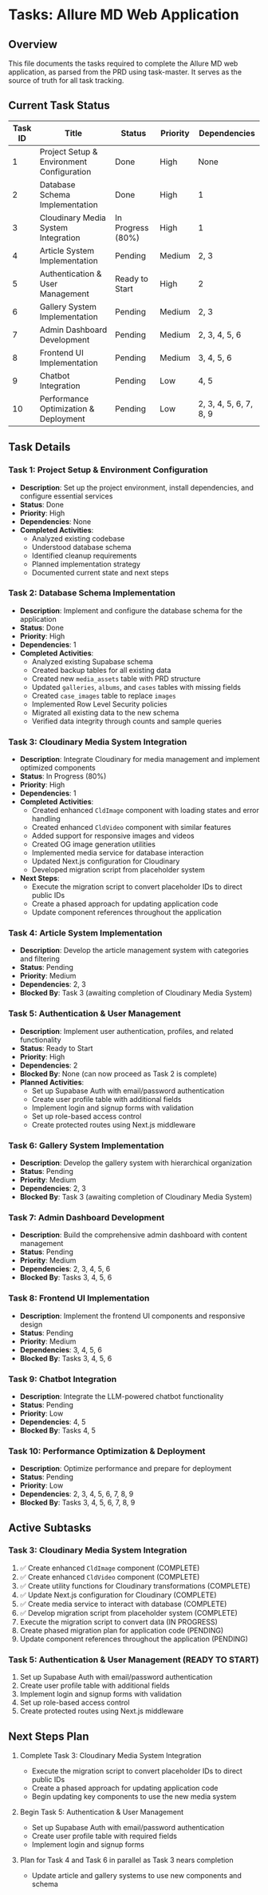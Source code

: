 # Tasks: Allure MD Web Application

## Overview
This file documents the tasks required to complete the Allure MD web application, as parsed from the PRD using task-master. It serves as the source of truth for all task tracking.

## Current Task Status

| Task ID | Title | Status | Priority | Dependencies |
|---------|-------|--------|----------|-------------|
| 1 | Project Setup & Environment Configuration | Done | High | None |
| 2 | Database Schema Implementation | Done | High | 1 |
| 3 | Cloudinary Media System Integration | In Progress (80%) | High | 1 |
| 4 | Article System Implementation | Pending | Medium | 2, 3 |
| 5 | Authentication & User Management | Ready to Start | High | 2 |
| 6 | Gallery System Implementation | Pending | Medium | 2, 3 |
| 7 | Admin Dashboard Development | Pending | Medium | 2, 3, 4, 5, 6 |
| 8 | Frontend UI Implementation | Pending | Medium | 3, 4, 5, 6 |
| 9 | Chatbot Integration | Pending | Low | 4, 5 |
| 10 | Performance Optimization & Deployment | Pending | Low | 2, 3, 4, 5, 6, 7, 8, 9 |

## Task Details

### Task 1: Project Setup & Environment Configuration
- **Description**: Set up the project environment, install dependencies, and configure essential services
- **Status**: Done
- **Priority**: High
- **Dependencies**: None
- **Completed Activities**:
  - Analyzed existing codebase
  - Understood database schema
  - Identified cleanup requirements
  - Planned implementation strategy
  - Documented current state and next steps

### Task 2: Database Schema Implementation
- **Description**: Implement and configure the database schema for the application
- **Status**: Done
- **Priority**: High
- **Dependencies**: 1
- **Completed Activities**:
  - Analyzed existing Supabase schema
  - Created backup tables for all existing data
  - Created new `media_assets` table with PRD structure
  - Updated `galleries`, `albums`, and `cases` tables with missing fields
  - Created `case_images` table to replace `images`
  - Implemented Row Level Security policies
  - Migrated all existing data to the new schema
  - Verified data integrity through counts and sample queries

### Task 3: Cloudinary Media System Integration
- **Description**: Integrate Cloudinary for media management and implement optimized components
- **Status**: In Progress (80%)
- **Priority**: High
- **Dependencies**: 1
- **Completed Activities**:
  - Created enhanced `CldImage` component with loading states and error handling
  - Created enhanced `CldVideo` component with similar features
  - Added support for responsive images and videos
  - Created OG image generation utilities
  - Implemented media service for database interaction
  - Updated Next.js configuration for Cloudinary
  - Developed migration script from placeholder system
- **Next Steps**:
  - Execute the migration script to convert placeholder IDs to direct public IDs
  - Create a phased approach for updating application code
  - Update component references throughout the application

### Task 4: Article System Implementation
- **Description**: Develop the article management system with categories and filtering
- **Status**: Pending
- **Priority**: Medium
- **Dependencies**: 2, 3
- **Blocked By**: Task 3 (awaiting completion of Cloudinary Media System)

### Task 5: Authentication & User Management
- **Description**: Implement user authentication, profiles, and related functionality
- **Status**: Ready to Start
- **Priority**: High
- **Dependencies**: 2
- **Blocked By**: None (can now proceed as Task 2 is complete)
- **Planned Activities**:
  - Set up Supabase Auth with email/password authentication
  - Create user profile table with additional fields
  - Implement login and signup forms with validation
  - Set up role-based access control
  - Create protected routes using Next.js middleware

### Task 6: Gallery System Implementation
- **Description**: Develop the gallery system with hierarchical organization
- **Status**: Pending
- **Priority**: Medium
- **Dependencies**: 2, 3
- **Blocked By**: Task 3 (awaiting completion of Cloudinary Media System)

### Task 7: Admin Dashboard Development
- **Description**: Build the comprehensive admin dashboard with content management
- **Status**: Pending
- **Priority**: Medium
- **Dependencies**: 2, 3, 4, 5, 6
- **Blocked By**: Tasks 3, 4, 5, 6

### Task 8: Frontend UI Implementation
- **Description**: Implement the frontend UI components and responsive design
- **Status**: Pending
- **Priority**: Medium
- **Dependencies**: 3, 4, 5, 6
- **Blocked By**: Tasks 3, 4, 5, 6

### Task 9: Chatbot Integration
- **Description**: Integrate the LLM-powered chatbot functionality
- **Status**: Pending
- **Priority**: Low
- **Dependencies**: 4, 5
- **Blocked By**: Tasks 4, 5

### Task 10: Performance Optimization & Deployment
- **Description**: Optimize performance and prepare for deployment
- **Status**: Pending
- **Priority**: Low
- **Dependencies**: 2, 3, 4, 5, 6, 7, 8, 9
- **Blocked By**: Tasks 3, 4, 5, 6, 7, 8, 9

## Active Subtasks

### Task 3: Cloudinary Media System Integration
1. ✅ Create enhanced `CldImage` component (COMPLETE)
2. ✅ Create enhanced `CldVideo` component (COMPLETE)
3. ✅ Create utility functions for Cloudinary transformations (COMPLETE)
4. ✅ Update Next.js configuration for Cloudinary (COMPLETE)
5. ✅ Create media service to interact with database (COMPLETE)
6. ✅ Develop migration script from placeholder system (COMPLETE)
7. Execute the migration script to convert data (IN PROGRESS)
8. Create phased migration plan for application code (PENDING)
9. Update component references throughout the application (PENDING)

### Task 5: Authentication & User Management (READY TO START)
1. Set up Supabase Auth with email/password authentication
2. Create user profile table with additional fields
3. Implement login and signup forms with validation
4. Set up role-based access control
5. Create protected routes using Next.js middleware

## Next Steps Plan

1. Complete Task 3: Cloudinary Media System Integration
   - Execute the migration script to convert placeholder IDs to direct public IDs
   - Create a phased approach for updating application code
   - Begin updating key components to use the new media system

2. Begin Task 5: Authentication & User Management
   - Set up Supabase Auth with email/password authentication
   - Create user profile table with required fields
   - Implement login and signup forms

3. Plan for Task 4 and Task 6 in parallel as Task 3 nears completion
   - Update article and gallery systems to use new components and schema 